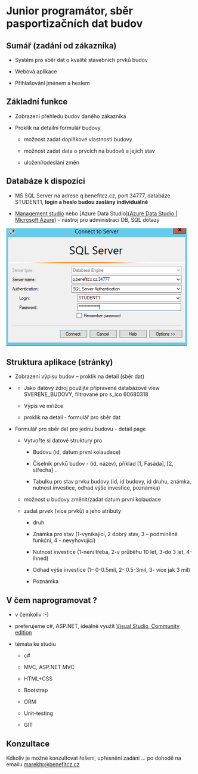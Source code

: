 # Junior programátor, sběr pasportizačních dat budov

## Sumář (zadání od zákazníka)

* Systém pro sběr dat o kvalitě stavebních prvků budov

* Webová aplikace

* Přihlašování jménem a heslem 

## Základní funkce

* Zobrazení přehledu budov daného zákazníka

* Proklik na detailní formulář budovy
  
  * možnost zadat doplňkové vlastnosti budovy
  
  * možnost zadat data o prvcích na budově a jejich stav
  
  * uložení/odeslání změn

## Databáze k dispozici

* MS SQL Server na adrese q.benefitcz.cz, port 34777, databáze STUDENT1, **login a heslo budou zaslány individuálně**

* [Management studio](https://go.microsoft.com/fwlink/?linkid=849819) nebo [Azure Data Studio]([Azure Data Studio | Microsoft Azure](https://azure.microsoft.com/en-us/services/developer-tools/data-studio/)) - nástroj pro administraci DB, SQL dotazy

![SMS login](images/StudentSMSLogin.png)

## Struktura aplikace (stránky)

* Zobrazení výpisu budov – proklik na detail (sběr dat)

* * Jako datový zdroj použijte připravené databázové view SVERENE_BUDOVY, filtrované pro s_ico 60680318
  
  * Výpis ve mřížce
  
  * proklik na detail - formulář pro sběr dat

* Formulář pro sběr dat pro jednu budovu - detail page
  
  * Vytvořte si datové struktury pro
    
    * Budovu (id, datum první kolaudace)
    
    * Číselník prvků budov - (id, název), příklad [1, Fasáda], [2, střecha] ..
    
    * Tabulku pro stav prvku budovy (id, id budovy, id druhu, známka, nutnost investice, odhad výše investice, poznámka)
  
  * možnost u budovy změnit/zadat  datum první kolaudace
  
  * zadat prvek (více prvků) a jeho atributy
    
    * druh
    
    * Známka pro stav (1-vynikající,
      2 dobrý stav, 3 – podmíněně funkční, 4 - nevyhovující)
    
    * Nutnost investice (1-není třeba, 2-v průběhu 10 let,
      3-do 3 let, 4-ihned)
    
    * Odhad výše investice (1– 0-0.5mil, 2- 0.5-3mil, 3- více jak 3 mil)
    
    * Poznámka

## V čem naprogramovat ?

* v čemkoliv :-)

* preferujeme c#, ASP.NET, ideálně využít [Visual Studio, Community edition](https://www.visualstudio.com/cs/downloads/?rr=https%3A%2F%2Fwww.google.cz%2F)

* témata ke studiu
  
  * c#
  
  * MVC, ASP.NET MVC
  
  * HTML+CSS
  
  * Bootstrap
  
  * ORM
  
  * Unit-testing
  
  * GIT

## Konzultace

Kdkoliv je možné konzultovat řešení, upřesnění zadání ... po dohodě na emailu [marekhr@benefitcz.cz](mailto:marekhr@benefitcz.cz)
